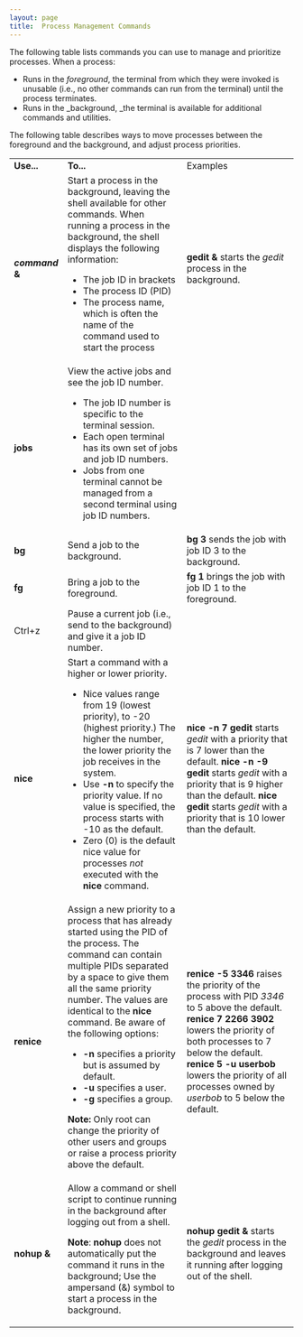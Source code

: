 ```yaml
---
layout: page
title:  Process Management Commands
---
```


The following table lists commands you can use to manage and prioritize
processes. When a process:

  * Runs in the _foreground_, the terminal from which they were invoked is unusable (i.e., no other commands can run from the terminal) until the process terminates.
  * Runs in the _background, _the terminal is available for additional commands and utilities.

The following table describes ways to move processes between the foreground
and the background, and adjust process priorities.

<table>

<tr> <td><b>Use...</b></td> <td><b>To...</b></td> <td>Examples</td>

</tr>

<tr> <td><b><i>command</i></b> <b>&</b></td> <td>Start a process in the
background, leaving the shell available for other commands. When running a
process in the background, the shell displays the following information:

<ul>

<li>The job ID in brackets

</li>

<li>The process ID (PID)

</li>

<li>The process name, which is often the name of the command used to start the
process

</li>

</ul> </td> <td><b>gedit &</b> starts the <i>gedit</i> process in the
background.</td>

</tr>

<tr> <td><b>jobs</b></td> <td>View the active jobs and see the job ID number.

<ul>

<li>The job ID number is specific to the terminal session.

</li>

<li>Each open terminal has its own set of jobs and job ID numbers.

</li>

<li>Jobs from one terminal cannot be managed from a second terminal using job
ID numbers.

</li>

</ul> </td> <td>  </td>

</tr>

<tr> <td><b>bg</b></td> <td>Send a job to the background.</td> <td><b>bg 3</b>
sends the job with job ID 3 to the background.</td>

</tr>

<tr> <td><b>fg</b></td> <td>Bring a job to the foreground.</td> <td><b>fg 1
</b>brings the job with job ID 1 to the foreground.</td>

</tr>

<tr> <td>Ctrl+z</td> <td>Pause a current job (i.e., send to the background)
and give it a job ID number.</td> <td> </td>

</tr>

<tr> <td><b>nice</b></td> <td>Start a command with a higher or lower priority.

<ul>

<li>Nice values range from 19 (lowest priority), to -20 (highest priority.)
The higher the number, the lower priority the job receives in the system.

</li>

<li>Use <b>-n</b> to specify the priority value. If no value is specified, the
process starts with -10 as the default.

</li>

<li>Zero (0) is the default nice value for processes <i>not</i> executed with
the <b>nice</b> command.

</li>

</ul> </td> <td><b>nice -n 7 gedit</b> starts <i>gedit</i> with a priority
that is 7 lower than the default.  
<b>nice -n -9 gedit</b> starts <i>gedit</i> with a priority that is 9 higher
than the default.  
<b>nice gedit</b> starts <i>gedit</i> with a priority that is 10 lower than
the default.</td>

</tr>

<tr> <td><b>renice</b></td> <td>Assign a new priority to a process that has
already started using the PID of the process. The command can contain multiple
PIDs separated by a space to give them all the same priority number. The
values are identical to the <b>nice</b> command. Be aware of the following
options:

<ul>

<li><b>-n</b> specifies a priority but is assumed by default.

</li>

<li><b>-u</b> specifies a user.

</li>

<li><b>-g</b> specifies a group.

</li>

</ul>

<b>Note:</b> Only root can change the priority of other users and groups or
raise a process priority above the default.

</td> <td><b>renice -5 3346</b> raises the priority of the process with PID
<i> 3346</i> to 5 above the default.  
<b>renice 7 2266 3902</b> lowers the priority of both processes to 7 below the
default.  
<b>renice 5 -u userbob</b> lowers the priority of all processes owned by
<i>userbob</i> to 5 below the default.</td>

</tr>

<tr> <td><b>nohup &</b></td> <td>Allow a command or shell script to continue
running in the background after logging out from a shell.

<b>Note</b>: <b>nohup</b> does not automatically put the command it runs in
the background; Use the ampersand (&) symbol to start a process in the
background.

</td> <td><b>nohup gedit &</b> starts the <i>gedit</i> process in the
background and leaves it running after logging out of the shell.</td>

</tr> </table>

